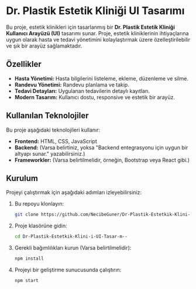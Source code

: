 # Dr. Plastik Estetik Kliniği UI Tasarımı

Bu proje, estetik klinikleri için tasarlanmış bir **Dr. Plastik Estetik Kliniği Kullanıcı Arayüzü (UI)** tasarımı sunar. Proje, estetik kliniklerinin ihtiyaçlarına uygun olarak hasta ve tedavi yönetimini kolaylaştırmak üzere özelleştirilebilir ve şık bir arayüz sağlamaktadır.

## Özellikler
- **Hasta Yönetimi:** Hasta bilgilerini listeleme, ekleme, düzenleme ve silme.
- **Randevu Yönetimi:** Randevu planlama ve takip.
- **Tedavi Detayları:** Uygulanan tedavilerin detaylı kayıtları.
- **Modern Tasarım:** Kullanıcı dostu, responsive ve estetik bir arayüz.

## Kullanılan Teknolojiler
Bu proje aşağıdaki teknolojileri kullanır:
- **Frontend:** HTML, CSS, JavaScript
- **Backend:** (Varsa belirtiniz, yoksa "Backend entegrasyonu için uygun bir altyapı sunar." yazabilirsiniz.)
- **Frameworkler:** (Varsa belirtilmelidir, örneğin, Bootstrap veya React gibi.)

## Kurulum
Projeyi çalıştırmak için aşağıdaki adımları izleyebilirsiniz:

1. Bu repoyu klonlayın:
   ```bash
   git clone https://github.com/NecibeGuner/Dr-Plastik-Estetkik-Klini-i-UI-Tasar-m--
   ```

2. Proje klasörüne gidin:
   ```bash
   cd Dr-Plastik-Estetkik-Klini-i-UI-Tasar-m--
   ```

3. Gerekli bağımlılıkları kurun (Varsa belirtilmelidir):
   ```bash
   npm install
   ```

4. Projeyi bir geliştirme sunucusunda çalıştırın:
   ```bash
   npm start
   ```

